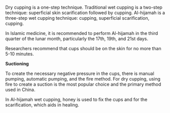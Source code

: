 Dry cupping is a one-step technique. Traditional wet cupping is a two-step technique: superficial skin scarification followed by cupping. Al-hijamah is a three-step wet cupping technique: cupping, superficial scarification, cupping.

In Islamic medicine, it is recommended to perform Al-hijamah in the third quarter of the lunar month, particularly the 17th, 19th, and 21st days.

Researchers recommend that cups should be on the skin for no more than 5-10 minutes.

**Suctioning**

To create the necessary negative pressure in the cups, there is manual pumping, automatic pumping, and the fire method. For dry cupping, using fire to create a suction is the most popular choice and the primary method used in China.

In Al-hijamah wet cupping, honey is used to fix the cups and for the scarification, which aids in healing.